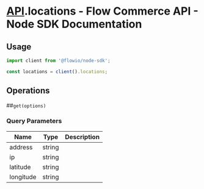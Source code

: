 # [API](README.md).locations - Flow Commerce API - Node SDK Documentation



## Usage

```JavaScript
import client from '@flowio/node-sdk';

const locations = client().locations;
```

## Operations

##`get(options)`


### Query Parameters

| Name  | Type | Description |
| ---- | ---- | ---- |
| address | string |  |
| ip | string |  |
| latitude | string |  |
| longitude | string |  |

